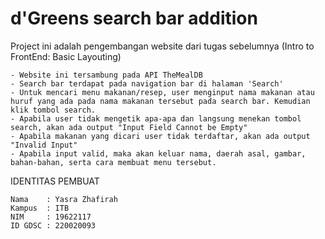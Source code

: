# d'Greens search bar addition

Project ini adalah pengembangan website dari tugas sebelumnya (Intro to FrontEnd: Basic Layouting)

    - Website ini tersambung pada API TheMealDB
    - Search bar terdapat pada navigation bar di halaman 'Search'
    - Untuk mencari menu makanan/resep, user menginput nama makanan atau huruf yang ada pada nama makanan tersebut pada search bar. Kemudian klik tombol search.
    - Apabila user tidak mengetik apa-apa dan langsung menekan tombol search, akan ada output "Input Field Cannot be Empty"
    - Apabila makanan yang dicari user tidak terdaftar, akan ada output "Invalid Input"
    - Apabila input valid, maka akan keluar nama, daerah asal, gambar, bahan-bahan, serta cara membuat menu tersebut.
    
IDENTITAS PEMBUAT

    Nama    : Yasra Zhafirah
    Kampus  : ITB
    NIM     : 19622117
    ID GDSC : 220020093
